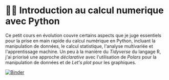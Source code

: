 # 🧑‍💻 Introduction au calcul numerique avec Python

Ce petit cours en évolution couvre certains aspects que je juge essentiels pour la prise en main rapide du calcul numérique en Python, incluant la manipulation de données, le calcul statistique, l'analyse multivariée et l'apprentissage machine. Un peu à la manière du *Tidyverse* du langage R, j'ai priorisé une approche *déclarative* avec l'utilisation de *Polars* pour la manipulation de données et de *Let's plot* pour les graphiques.

[![Binder](https://mybinder.org/badge_logo.svg)](https://mybinder.org/v2/gh/essicolo/introduction-au-calcul-numerique-avec-python/HEAD)
